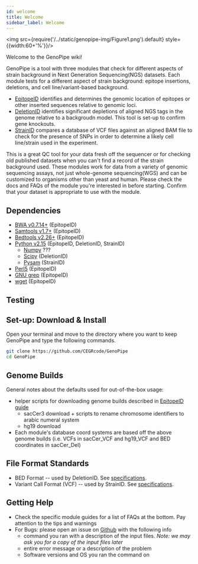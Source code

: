 ```yaml
---
id: welcome
title: Welcome
sidebar_label: Welcome
---
```


<img src={require('/../static/genopipe-img/Figure1.png').default} style={{width:60+'%'}}/>

Welcome to the GenoPipe wiki!

GenoPipe is a tool with three modules that check for different aspects of strain background in Next Generation Sequencing(NGS) datasets. Each module tests for a different aspect of strain background: epitope insertions, deletions, and cell line/variant-based background.
  - [EpitopeID][epitopeid-md] identifies and determines the genomic location of epitopes or other inserted sequences relative to genomic loci.
  - [DeletionID][epitopeid-md] identifies significant depletions of aligned NGS tags in the genome relative to a backgroudn model. This tool is set-up to confirm gene knockouts.
  - [StrainID][strainid-md] compares a database of VCF files against an aligned BAM file to check for the presence of SNPs in order to determine a likely cell line/strain used in the experiment.

This is a great QC tool for your data fresh off the sequencer or for checking old published datasets when you can't find a record of the strain background used. These modules work for data from a variety of genomic sequencing assays, not just whole-genome sequencing(WGS) and can be customized to organisms other than yeast and human. Please check the docs and FAQs of the module you're interested in before starting. Confirm that your dataset is appropriate to use with the module.


## Dependencies

* [BWA v0.7.14+][dependency-bwa] (EpitopeID)
* [Samtools v1.7+][dependency-samtools] (EpitopeID)
* [Bedtools v2.26+][dependency-bedtools] (EpitopeID)
* [Python v2.15][dependency-python2] (EpitopeID, DeletionID, StrainID)
  * [Numpy][dependency-numpy] ???
  * [Scipy][dependency-scipy] (DeletionID)
  * [Pysam][dependency-pysam] (StrainID)
* [Perl5][dependency-perl5] (EpitopeID)
* [GNU grep][dependency-gnu-grep] (EpitopeID)
* [wget][dependency-wget] (EpitopeID)

<!-- Epitope List:
* BWA v0.7.14+
* samtools v1.7+
* bedtools v2.26+
* perl5
* python v2.15 with scipy
* GNU grep (BSD grep on MacOSX is >10X slower)

*Epitope get Genome
* wget

Deletion List:
* python v2.15 with scipy

Strain List:
* python v2.15 with pysam
 -->



## Testing


## Set-up: Download & Install

Open your terminal and move to the directory where you want to keep GenoPipe and type the following commands.

```bash
git clone https://github.com/CEGRcode/GenoPipe
cd GenoPipe
```


## Genome Builds
General notes about the defaults used for out-of-the-box usage:

* helper scripts for downloading genome builds described in [EpitopeID guide][epitopeid-md]
  * sacCer3 download + scripts to rename chromosome identifiers to arabic numeral system
  * hg19 download
* Each module's database coord systems are based off the above genome builds (i.e. VCFs in sacCer_VCF and hg19_VCF and BED coordinates in sacCer_Del)



## File Format Standards

* BED Format -- used by DeletionID. See [specifications][bed-specs].
* Variant Call Format (VCF) -- used by StrainID. See [specifications][vcf-specs].



## Getting Help

* Check the specific module guides for a list of FAQs at the bottom. Pay attention to the tips and warnings
* For Bugs: please open an issue on [Github][github-repo] with the following info
    * command you ran with a description of the input files. _Note: we may ask you for a copy of the input files later_
    * entire error message or a description of the problem
    * Software versions and OS you ran the command on



[epitopeid-md]:epitopeid.md
[deletionid-md]:deletionid.md
[strainid-md]:strainid.md


[github-repo]:https://github.com/CEGRcode/GenoPipe
[bed-specs]:https://www.google.com
[vcf-specs]:https://www.google.com
[dependency-bwa]:https://www.google.com
[dependency-samtools]:https://www.google.com
[dependency-bedtools]:https://www.google.com
[dependency-perl5]:https://www.google.com
[dependency-python2]:https://www.google.com
[dependency-scipy]:https://www.google.com
[dependency-numpy]:https://www.google.com
[dependency-pysam]:https://www.google.com
[dependency-gnu-grep]:https://www.google.com
[dependency-wget]:https://www.google.com
